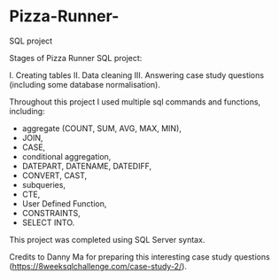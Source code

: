 # Pizza-Runner-
SQL project

Stages of Pizza Runner SQL project:

I. Creating tables
II. Data cleaning 
III. Answering case study questions (including some database normalisation).

Throughout this project I used multiple sql commands and functions, including:
- aggregate (COUNT, SUM, AVG, MAX, MIN),
- JOIN,
- CASE,
- conditional aggregation,
- DATEPART, DATENAME, DATEDIFF,
- CONVERT, CAST,
- subqueries,
- CTE,
- User Defined Function,
- CONSTRAINTS,
- SELECT INTO.

This project was completed using SQL Server syntax.

Credits to Danny Ma for preparing this interesting case study questions (https://8weeksqlchallenge.com/case-study-2/).
